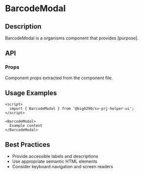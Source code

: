 # BarcodeModal

## Description

BarcodeModal is a organisms component that provides [purpose].

## API

### Props

Component props extracted from the component file.

## Usage Examples

```svelte
<script>
  import { BarcodeModal } from '@big0290/sv-prj-helper-ui';
</script>

<BarcodeModal>
  Example content
</BarcodeModal>
```

## Best Practices

- Provide accessible labels and descriptions
- Use appropriate semantic HTML elements
- Consider keyboard navigation and screen readers
